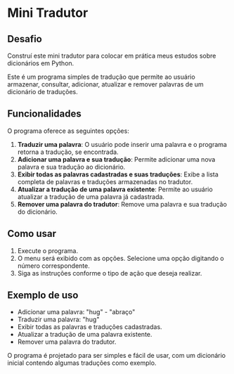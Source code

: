 # Mini Tradutor

## Desafio

Construí este mini tradutor para colocar em prática meus estudos sobre dicionários em Python.

Este é um programa simples de tradução que permite ao usuário armazenar, consultar, adicionar, atualizar e remover palavras de um dicionário de traduções.

## Funcionalidades

O programa oferece as seguintes opções:

1. **Traduzir uma palavra**: O usuário pode inserir uma palavra e o programa retorna a tradução, se encontrada.
2. **Adicionar uma palavra e sua tradução**: Permite adicionar uma nova palavra e sua tradução ao dicionário.
3. **Exibir todas as palavras cadastradas e suas traduções**: Exibe a lista completa de palavras e traduções armazenadas no tradutor.
4. **Atualizar a tradução de uma palavra existente**: Permite ao usuário atualizar a tradução de uma palavra já cadastrada.
5. **Remover uma palavra do tradutor**: Remove uma palavra e sua tradução do dicionário.

## Como usar

1. Execute o programa.
2. O menu será exibido com as opções. Selecione uma opção digitando o número correspondente.
3. Siga as instruções conforme o tipo de ação que deseja realizar.

## Exemplo de uso

- Adicionar uma palavra: "hug" - "abraço"
- Traduzir uma palavra: "hug"
- Exibir todas as palavras e traduções cadastradas.
- Atualizar a tradução de uma palavra existente.
- Remover uma palavra do tradutor.

O programa é projetado para ser simples e fácil de usar, com um dicionário inicial contendo algumas traduções como exemplo.
